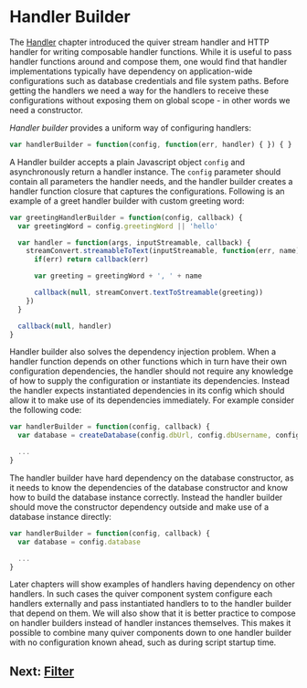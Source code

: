 
Handler Builder
===============

The [Handler](03-handler.md) chapter introduced the quiver stream handler and HTTP handler for writing composable handler functions. While it is useful to pass handler functions around and compose them, one would find that handler implementations typically have dependency on application-wide configurations such as database credentials and file system paths. Before getting the handlers we need a way for the handlers to receive these configurations without exposing them on global scope - in other words we need a constructor.

_Handler builder_ provides a uniform way of configuring handlers:

```javascript
var handlerBuilder = function(config, function(err, handler) { }) { }
```

A Handler builder accepts a plain Javascript object `config` and asynchronously return a handler instance. The `config` parameter should contain all parameters the handler needs, and the handler builder creates a handler function closure that captures the configurations. Following is an example of a greet handler builder with custom greeting word:

```javascript
var greetingHandlerBuilder = function(config, callback) {
  var greetingWord = config.greetingWord || 'hello'

  var handler = function(args, inputStreamable, callback) {
    streamConvert.streamableToText(inputStreamable, function(err, name) {
      if(err) return callback(err)

      var greeting = greetingWord + ', ' + name

      callback(null, streamConvert.textToStreamable(greeting))
    })
  }

  callback(null, handler)
}
```

Handler builder also solves the dependency injection problem. When a handler function depends on other functions which in turn have their own configuration dependencies, the handler should not require any knowledge of how to supply the configuration or instantiate its dependencies. Instead the handler expects instantiated dependencies in its config which should allow it to make use of its dependencies immediately. For example consider the following code:

```javascript
var handlerBuilder = function(config, callback) {
  var database = createDatabase(config.dbUrl, config.dbUsername, config.dbPassword)

  ...
}
```

The handler builder have hard dependency on the database constructor, as it needs to know the dependencies of the database constructor and know how to build the database instance correctly. Instead the handler builder should move the constructor dependency outside and make use of a database instance directly:


```javascript
var handlerBuilder = function(config, callback) {
  var database = config.database

  ...
}
```

Later chapters will show examples of handlers having dependency on other handlers. In such cases the quiver component system configure each handlers externally and pass instantiated handlers to to the handler builder that depend on them. We will also show that it is better practice to compose on handler builders instead of handler instances themselves. This makes it possible to combine many quiver components down to one handler builder with no configuration known ahead, such as during script startup time.

## Next: [Filter](05-filter.md)